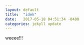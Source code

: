 ```yaml
---
layout: default
title:  "idek"
date:   2017-05-18 04:51:34 -0400
categories: jekyll update
---
```

weeee!!!
